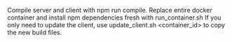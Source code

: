 Compile server and client with npm run compile.
Replace entire docker container and install npm dependencies fresh with run_container.sh
If you only need to update the client, use update_client.sh <container_id> to copy the new build files.